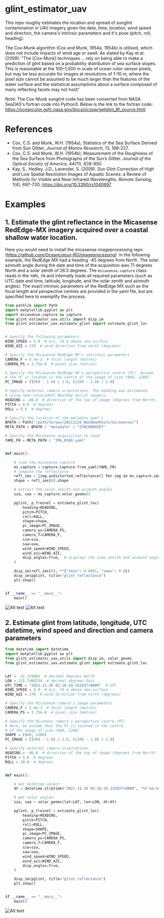 # glint_estimator_uav
This repo roughly estimates the location and spread of sunglint contamination in UAV imagery given the date, time, location, wind speed and direction, the camera's intrinsic parameters and it's pose (pitch, roll, heading).


The Cox-Munk algorithm (Cox and Munk, 1954a, 1954b) is utilised, which does not include impacts of wind age or swell. As stated by Kay et al. (2009): "The [Cox-Munk] techniques ... rely on being able to make a prediction of glint based on a probability distribution of sea surface slopes. This is reasonable at the 100–1,000 m scale of ocean color sensor pixels, but may be less accurate for images at resolutions of 1–10 m, where the pixel size cannot be assumed to be much larger than the features of the water surface and the statistical assumptions about a surface composed of many reflecting facets may not hold"

Note:
The Cox-Munk sunglint code has been converted from NASA SeaDAS's fortran code into Python3. Below is the link to the fortran code:
https://oceancolor.gsfc.nasa.gov/docs/ocssw/getglint_8f_source.html

# References
- Cox, C.S. and Munk, W.H. (1954a), Statistics of the Sea Surface Derived from Sun Glitter. *Journal of Marine Research*, 13, 198-227.
- Cox, C.S. and Munk, W.H. (1954b), Measurement of the Roughness of the Sea Surface from Photographs of the Sun’s Glitter. *Journal of the Optical Society of America*, 44(11), 838-850.
- Kay, S., Hedley, J.D., Lavender, S. (2009). Sun Glint Correction of High and Low Spatial Resolution Images of Aquatic Scenes: a Review of Methods for Visible and Near-Infrared Wavelengths. *Remote Sensing*, 1(4), 697-730; https://doi.org/10.3390/rs1040697

# Examples
## 1. Estimate the glint reflectance in the Micasense RedEdge-MX imagery acquired over a coastal shallow water location.
Here you would need to install the micasense imageprocessing repo (https://github.com/Oceancolour-RG/imageprocessing). In the following example, the RedEdge MX had a heading -45 degrees from North. The solar azimuth angle during the date and time of the acquisition was 71 degrees North and a solar zenith of 26.5 degrees. The `micasense.capture` class reads in the `YAML_FN` and internally loads all required parameters (such as UTC date and time, latitude, longitude, and the solar zenith and azimuth angles). The exact intrinsic parameters of the RedEdge MX such as the focal length and perspective centres are provided in the yaml file, but are specified here to exemplify the process.

```python
from pathlib import Path
import matplotlib.pyplot as plt
import micasense.capture as capture
from glint_estimator_uav.utils import disp_im
from glint_estimator_uav.estimate_glint import estimate_glint_loc


# Specify the following parameters
WIND_SPEED = 5.0  # m/s, 10 m above sea-surface
WIND_AZI = 270  # wind direction from north (degrees)

# Specify the Micasense RedEdge MX's intrinsic parameters
CAMERA_F = 5.4e-3  # focal length (metres)
CAMERA_PS = 3.75e-6  # pixel size (metres)

# Specify the Micasense RedEdge MX's perspective centre (PC). Assume
# the PC is located in the centre of the image of size (960, 1280)
PC_IMAGE = [(960 - 1.0) / 2.0, (1280 - 1.0) / 2.0]

# Specify external camera orientations. The heading was estimated
# using near-coincident Nearmap aerial imagery.
HEADING = -46.0  # direction of the top of image (degrees from North)
PITCH = 0.0  # degrees
ROLL = 0.0  # degrees

# Specify the location of the metadata yaml's
BPATH = Path("/path/to/uav/20211126_WoodmanPoint/micasense/")
META_PATH = BPATH / "metadata" / "SYNC0009SET"

# Specify the Micasense acquisition to load:
YAML_FN = META_PATH / "IMG_0260.yaml"


def main():

    # load the micasense capture
    ms_capture = capture.Capture.from_yaml(YAML_FN)
    # compute the reflectance
    refl_ims = [img.undistorted_reflectance() for img in ms_capture.images]
    shape = refl_ims[0].shape

    # extract the solar zenith and azimuth angles
    sza, saa = ms_capture.solar_geoms()

    pglint, p_fresnel = estimate_glint_loc(
        heading=HEADING,
        pitch=PITCH,
        roll=ROLL,
        shape=shape,
        pc_image=PC_IMAGE,
        camera_ps=CAMERA_PS,
        camera_f=CAMERA_F,
        sza=sza,
        saa=saa,
        wind_speed=WIND_SPEED,
        wind_azi=WIND_AZI,
        disp_angles=True,  # displays the view zenith and azimuth angles
    )

    disp_im(refl_ims[0], **{"vmin": 0.0001, "vmax": 0.6})
    disp_im(pglint, title="glint reflectance")
    plt.show()


if __name__ == "__main__":
    main()
```
![Alt text](/relative/images/micasense.png?raw=true "Micasense RedEdge Band 1")
![Alt text](/relative/images/pglint1.png?raw=true "Estimate glint")


## 2. Estimate glint from latitude, longitude, UTC datetime, wind speed and direction and camera parameters
```python
from datetime import datetime
import matplotlib.pyplot as plt
from glint_estimator_uav.utils import disp_im, solar_geoms
from glint_estimator_uav.estimate_glint import estimate_glint_loc


LAT = -32.135862  # decimal degrees North
LON = 115.7468254  # decimal degrees East
UTC_TIME = "2021-11-26 02:16:19.332937+0000"  # UTC
WIND_SPEED = 5.0  # m/s, 10 m above sea-surface
WIND_AZI = 270  # wind direction from north (degrees)

# Specify the Micasense camera's image parameters
CAMERA_F = 5.4e-3  # focal length (metres)
CAMERA_PS = 3.75e-6  # pixel size (metres)

# Specify the Micasens camera's perspective centre (PC)
# Here, we assume that the PC is located in the centre
# of the image of size (960, 1280)
SHAPE = (960, 1280)
PC_IMAGE = [(960 - 1.0) / 2.0, (1280 - 1.0) / 2.0]

# Specify external camera orientations
HEADING = -46.0  # direction of the top of image (degrees from North)
PITCH = 5.0  # degrees
ROLL = 10.0  # degrees


def main():

    # Get datetime object
    dt = datetime.strptime("2021-11-26 02:16:19.332937+0000", "%Y-%m-%d %H:%M:%S.%f%z")

    # get solar angles:
    sza, saa = solar_geoms(lat=LAT, lon=LON, dt=dt)

    pglint, p_fresnel = estimate_glint_loc(
        heading=HEADING,
        pitch=PITCH,
        roll=ROLL,
        shape=SHAPE,
        pc_image=PC_IMAGE,
        camera_ps=CAMERA_PS,
        camera_f=CAMERA_F,
        sza=sza,
        saa=saa,
        wind_speed=WIND_SPEED,
        wind_azi=WIND_AZI,
        disp_angles=True,
    )

    disp_im(pglint, title="glint reflectance")
    plt.show()


if __name__ == "__main__":
    main()
```
![Alt text](/relative/images/pglint2.png?raw=true "Example 2 output")
